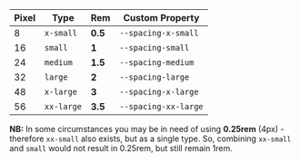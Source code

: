 | Pixel | Type       | Rem     | Custom Property      |
| ----- | ---------- | ------- | -------------------- |
| 8     | `x-small`  | **0.5** | `--spacing-x-small`  |
| 16    | `small`    | **1**   | `--spacing-small`    |
| 24    | `medium`   | **1.5** | `--spacing-medium`   |
| 32    | `large`    | **2**   | `--spacing-large`    |
| 48    | `x-large`  | **3**   | `--spacing-x-large`  |
| 56    | `xx-large` | **3.5** | `--spacing-xx-large` |

**NB:** In some circumstances you may be in need of using **0.25rem** (4px) - therefore `xx-small` also exists, but as a single type. So, combining `xx-small` and `small` would not result in 0.25rem, but still remain 1rem.
